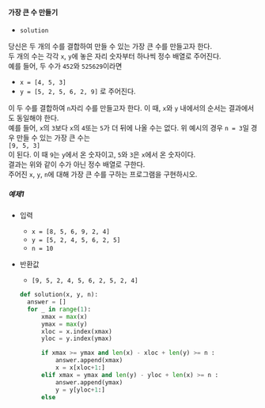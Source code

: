 #### 가장 큰 수 만들기

* `solution`

당신은 두 개의 수를 결합하여 만들 수 있는 가장 큰 수를 만들고자 한다.  
두 개의 수는 각각 `x`, `y`에 놓은 자리 숫자부터 하나씩 정수 배열로 주어진다.  
예를 들어, 두 수가 `452`와 `525629`이라면
  * `x = [4, 5, 3]`
  * `y = [5, 2, 5, 6, 2, 9]` 로 주어진다.

이 두 수를 결합하여 `n`자리 수를 만들고자 한다. 이 때, `x`와 `y` 내에서의 순서는 결과에서도 동일해야 한다.  
예를 들어, `x`의 `3`보다 `x`의 `4`또는 `5`가 더 뒤에 나올 수는 없다.
위 예시의 경우 `n = 3`일 경우 만들 수 있는 가장 큰 수는  
`[9, 5, 3]`  
이 된다. 이 때 `9`는 `y`에서 온 숫자이고, `5`와 `3`은 `x`에서 온 숫자이다.  
결과는 위와 같이 수가 아닌 정수 배열로 구한다.  
주어진 `x`, `y`, `n`에 대해 가장 큰 수를 구하는 프로그램을 구현하시오.  

##### 예제1
* 입력
  * `x = [8, 5, 6, 9, 2, 4]`
  * `y = [5, 2, 4, 5, 6, 2, 5]`
  * `n = 10`
* 반환값
  * `[9, 5, 2, 4, 5, 6, 2, 5, 2, 4]`  
  
  ```python
  def solution(x, y, n):
    answer = []
    for _ in range(1):
        xmax = max(x)
        ymax = max(y)
        xloc = x.index(xmax)
        yloc = y.index(ymax)

        if xmax >= ymax and len(x) - xloc + len(y) >= n :
            answer.append(xmax)
            x = x[xloc+1:]
        elif xmax = ymax and len(y) - yloc + len(x) >= n :
            answer.append(ymax)
            y = y[yloc+1:]
        else 
  ```

